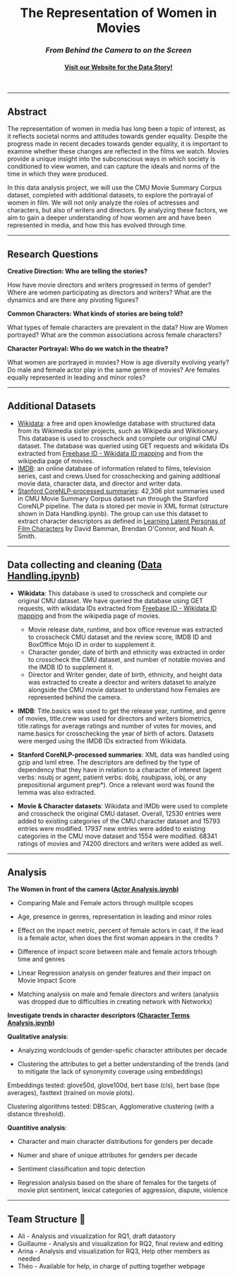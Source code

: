<h1 align="center">The Representation of Women in Movies </h1>
<h3 align="center"><i>From Behind the Camera to on the Screen</i></h3>
<h4 align="center"><a href="https://epfl-ada.github.io/ada-2022-project-allgoatsaretroublemakers/">Visit our Website for the Data Story!</a></h4>

<br>

---

## Abstract
The representation of women in media has long been a topic of interest, as it reflects societal norms and attitudes towards gender equality. Despite the progress made in recent decades towards gender equality, it is important to examine whether these changes are reflected in the films we watch. Movies provide a unique insight into the subconscious ways in which society is conditioned to view women, and can capture the ideals and norms of the time in which they were produced. 

In this data analysis project, we will use the CMU Movie Summary Corpus dataset, completed with additional datasets, to explore the portrayal of women in film. We will not only analyze the roles of actresses and characters, but also of writers and directors. By analyzing these factors, we aim to gain a deeper understanding of how women are and have been represented in media, and how this has evolved through time.

---

## Research Questions
**Creative Direction: Who are telling the stories?**

How have movie directors and writers progressed in terms of gender? Where are women participating as directors and writers? What are the dynamics and are there any pivoting figures?

**Common Characters: What kinds of stories are being told?**

What types of female characters are prevalent in the data? How are Women portrayed? What are the common associations across female characters? 

**Character Portrayal: Who do we watch in the theatre?**

What women are portrayed in movies? How is age diversity evolving yearly? Do male and female actor play in the same genre of movies? Are females equally represented in leading and minor roles?

---

## Additional Datasets

* [Wikidata](https://www.wikidata.org/wiki/Wikidata:Main_Page): a free and open knowledge database with structured data from its Wikimedia sister projects, such as Wikipedia and Wikitionary. This database is used to crosscheck and complete our original CMU dataset. The database was queried using GET requests and wikidata IDs extracted from [Freebase ID - Wikidata ID mapping](https://developers.google.com/freebase#freebase-wikidata-mappings) and from the wikipedia page of movies. 
* [IMDB](https://www.imdb.com/interfaces/): an online database of information related to films, television series, cast and crews.Used for crosschecking and gaining additional movie data, character data, and director and writer data.
* [Stanford CoreNLP-processed summaries](http://www.cs.cmu.edu/~ark/personas/data/corenlp_plot_summaries.tar):
  42,306 plot summaries used in CMU Movie Summary Corpus dataset run through the Stanford CoreNLP pipeline. The data is stored per movie in XML format (structure shown in Data Handling.ipynb). The group can use this dataset to extract character descriptors as defined in [Learning Latent Personas of Film Characters](http://www.cs.cmu.edu/~dbamman/pubs/pdf/bamman+oconnor+smith.acl13.pdf) by David Bamman, Brendan O'Connor, and Noah A. Smith.

---

## Data collecting and cleaning ([Data Handling.ipynb](Data%20Handling.ipynb))
* **Wikidata**: This database is used to crosscheck and complete our original CMU dataset. We have queried the database using GET requests, with wikidata IDs extracted from [Freebase ID - Wikidata ID mapping](https://developers.google.com/freebase#freebase-wikidata-mappings) and from the wikipedia page of movies.
  * Movie release date, runtime, and box office revenue was extracted to crosscheck CMU dataset and the review score, IMDB ID and BoxOffice Mojo ID in order to supplement it.
  * Character gender, date of birth and ethnicity was extracted in order to crosscheck the CMU dataset, and number of notable movies and the IMDB ID to supplement it.
  * Director and Writer gender, date of birth, ethnicity, and height data was extracted to create a director and writers dataset to analyze alongside the CMU movie dataset to understand how Females are represented behind the camera.

* **IMDB**: Title.basics was used to get the release year, runtime, and genre of movies, title.crew was used for directors and writers biometrics, title.ratings for average ratings and number of votes for movies, and name.basics for crosschecking the year of birth of actors. Datasets were merged using the IMDB IDs extracted from Wikidata.

* **Stanford CoreNLP-processed summaries**:
XML data was handled using gzip and lxml etree. The descriptors are defined by the type of dependency that they have in relation to a character of interest (agent verbs: nsubj or agent, patient verbs: dobj, nsubjpass, iobj, or any prepositional argument prep*). Once a relevant word was found the lemma was also extracted.

* **Movie & Character datasets**: Wikidata and IMDb were used to complete and crosscheck the original CMU dataset. Overall, 12530 entries were added to existing categories of the CMU character dataset and 15793 entries were modified. 17937 new entries were added to existing categories in the CMU move dataset and 1554 were modified. 68341 ratings of movies and 74200 directors and writers were added as well.

---

## Analysis
**The Women in front of the camera ([Actor Analysis.ipynb](Actor%20Analysis.ipynb))**

- Comparing Male and Female actors through mulitple scopes

- Age, presence in genres, representation in leading and minor roles

- Effect on the inpact metric, percent of female actors in cast, if the lead is a female actor, when does the first woman appears in the credits ?

- Difference of impact score between male and female actors trhough time and genres

- Linear Regression analysis on gender features and their impact on Movie Impact Score

- Matching analysis on male and female directors and writers (analysis was dropped due to difficulties in creating network with Networkx)


**Investigate trends in character descriptors ([Character Terms Analysis.ipynb](Character%20Terms%20Analysis.ipynb))**

**Qualitative analysis**:

- Analyzing wordclouds of gender-spefic character attributes per decade

- Clustering the attributes to get a better understanding of the trends (and to mitigate the lack of synonymity coverage using embeddings) 

Embeddings tested: glove50d, glove100d, bert base (cls), bert base (bpe averages), fasttext (trained on movie plots).

Clustering algorithms tested: DBScan, Agglomerative clustering (with a distance threshold).

**Quantitive analysis**:

- Character and main character distributions for genders per decade

- Numer and share of unique attributes for genders per decade

- Sentiment classification and topic detection

- Regression analysis based on the share of females for the targets of movie plot sentiment, lexical categories of aggression, dispute, violence



---

## Team Structure :goat:
* Ali - Analysis and visualization for RQ1, draft datastory
* Guillaume - Analysis and visualization for RQ2, final review and editing
* Arina - Analysis and visualization for RQ3, Help other members as needed
* Théo - Available for help, in charge of putting together webpage